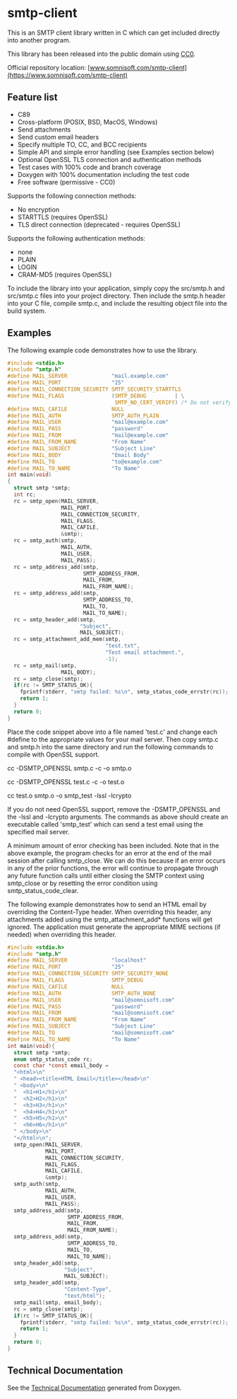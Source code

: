 # smtp-client

This is an SMTP client library written in C which can get included
directly into another program.

This library has been released into the public domain using [CC0](https://creativecommons.org/publicdomain/zero/1.0/).

Official repository location:
[www.somnisoft.com/smtp-client](https://www.somnisoft.com/smtp-client)

## Feature list
* C89
* Cross-platform (POSIX, BSD, MacOS, Windows)
* Send attachments
* Send custom email headers
* Specify multiple TO, CC, and BCC recipients
* Simple API and simple error handling (see Examples section below)
* Optional OpenSSL TLS connection and authentication methods
* Test cases with 100% code and branch coverage
* Doxygen with 100% documentation including the test code
* Free software (permissive - CC0)

Supports the following connection methods:
* No encryption
* STARTTLS (requires OpenSSL)
* TLS direct connection (deprecated - requires OpenSSL)

Supports the following authentication methods:
* none
* PLAIN
* LOGIN
* CRAM-MD5 (requires OpenSSL)

To include the library into your application, simply copy the src/smtp.h and
src/smtp.c files into your project directory. Then include the smtp.h header
into your C file, compile smtp.c, and include the resulting object file into
the build system.

## Examples
The following example code demonstrates how to use the library.

```C
#include <stdio.h>
#include "smtp.h"
#define MAIL_SERVER              "mail.example.com"
#define MAIL_PORT                "25"
#define MAIL_CONNECTION_SECURITY SMTP_SECURITY_STARTTLS
#define MAIL_FLAGS               (SMTP_DEBUG         | \
                                  SMTP_NO_CERT_VERIFY) /* Do not verify cert. */
#define MAIL_CAFILE              NULL
#define MAIL_AUTH                SMTP_AUTH_PLAIN
#define MAIL_USER                "mail@example.com"
#define MAIL_PASS                "password"
#define MAIL_FROM                "mail@example.com"
#define MAIL_FROM_NAME           "From Name"
#define MAIL_SUBJECT             "Subject Line"
#define MAIL_BODY                "Email Body"
#define MAIL_TO                  "to@example.com"
#define MAIL_TO_NAME             "To Name"
int main(void)
{
  struct smtp *smtp;
  int rc;
  rc = smtp_open(MAIL_SERVER,
                 MAIL_PORT,
                 MAIL_CONNECTION_SECURITY,
                 MAIL_FLAGS,
                 MAIL_CAFILE,
                 &smtp);
  rc = smtp_auth(smtp,
                 MAIL_AUTH,
                 MAIL_USER,
                 MAIL_PASS);
  rc = smtp_address_add(smtp,
                        SMTP_ADDRESS_FROM,
                        MAIL_FROM,
                        MAIL_FROM_NAME);
  rc = smtp_address_add(smtp,
                        SMTP_ADDRESS_TO,
                        MAIL_TO,
                        MAIL_TO_NAME);
  rc = smtp_header_add(smtp,
                       "Subject",
                       MAIL_SUBJECT);
  rc = smtp_attachment_add_mem(smtp,
                               "test.txt",
                               "Test email attachment.",
                               -1);
  rc = smtp_mail(smtp,
                 MAIL_BODY);
  rc = smtp_close(smtp);
  if(rc != SMTP_STATUS_OK){
    fprintf(stderr, "smtp failed: %s\n", smtp_status_code_errstr(rc));
    return 1;
  }
  return 0;
}
```

Place the code snippet above into a file named 'test.c' and change each #define
to the appropriate values for your mail server. Then copy smtp.c and smtp.h
into the same directory and run the following commands to compile with OpenSSL
support.

cc -DSMTP_OPENSSL smtp.c -c -o smtp.o

cc -DSMTP_OPENSSL test.c -c -o test.o

cc test.o smtp.o -o smtp_test -lssl -lcrypto

If you do not need OpenSSL support, remove the -DSMTP_OPENSSL and the
-lssl and -lcrypto arguments. The commands as above should create an
executable called 'smtp_test' which can send a test email using the specified
mail server.

A minimum amount of error checking has been included. Note that in the above
example, the program checks for an error at the end of the mail session after
calling smtp_close. We can do this because if an error occurs in any of the
prior functions, the error will continue to propagate through any future
function calls until either closing the SMTP context using smtp_close or by
resetting the error condition using smtp_status_code_clear.

The following example demonstrates how to send an HTML email by overriding the
Content-Type header. When overriding this header, any attachments added using
the smtp_attachment_add* functions will get ignored. The application must
generate the appropriate MIME sections (if needed) when overriding this
header.

```C
#include <stdio.h>
#include "smtp.h"
#define MAIL_SERVER              "localhost"
#define MAIL_PORT                "25"
#define MAIL_CONNECTION_SECURITY SMTP_SECURITY_NONE
#define MAIL_FLAGS               SMTP_DEBUG
#define MAIL_CAFILE              NULL
#define MAIL_AUTH                SMTP_AUTH_NONE
#define MAIL_USER                "mail@somnisoft.com"
#define MAIL_PASS                "password"
#define MAIL_FROM                "mail@somnisoft.com"
#define MAIL_FROM_NAME           "From Name"
#define MAIL_SUBJECT             "Subject Line"
#define MAIL_TO                  "mail@somnisoft.com"
#define MAIL_TO_NAME             "To Name"
int main(void){
  struct smtp *smtp;
  enum smtp_status_code rc;
  const char *const email_body =
  "<html>\n"
  " <head><title>HTML Email</title></head>\n"
  " <body>\n"
  "  <h1>H1</h1>\n"
  "  <h2>H2</h1>\n"
  "  <h3>H3</h1>\n"
  "  <h4>H4</h1>\n"
  "  <h5>H5</h1>\n"
  "  <h6>H6</h1>\n"
  " </body>\n"
  "</html>\n";
  smtp_open(MAIL_SERVER,
            MAIL_PORT,
            MAIL_CONNECTION_SECURITY,
            MAIL_FLAGS,
            MAIL_CAFILE,
            &smtp);
  smtp_auth(smtp,
            MAIL_AUTH,
            MAIL_USER,
            MAIL_PASS);
  smtp_address_add(smtp,
                   SMTP_ADDRESS_FROM,
                   MAIL_FROM,
                   MAIL_FROM_NAME);
  smtp_address_add(smtp,
                   SMTP_ADDRESS_TO,
                   MAIL_TO,
                   MAIL_TO_NAME);
  smtp_header_add(smtp,
                  "Subject",
                  MAIL_SUBJECT);
  smtp_header_add(smtp,
                  "Content-Type",
                  "text/html");
  smtp_mail(smtp, email_body);
  rc = smtp_close(smtp);
  if(rc != SMTP_STATUS_OK){
    fprintf(stderr, "smtp failed: %s\n", smtp_status_code_errstr(rc));
    return 1;
  }
  return 0;
}
```

## Technical Documentation
See the [Technical Documentation](https://www.somnisoft.com/smtp-client/technical-documentation/index.html) generated from Doxygen.

